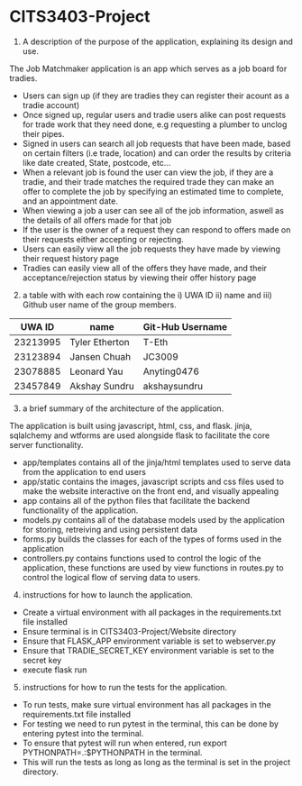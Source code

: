 # CITS3403-Project

1. A description of the purpose of the application, explaining its design and use.

The Job Matchmaker application is an app which serves as a job board for tradies. 
  - Users can sign up (if they are tradies they can register their acount as a tradie account)
  - Once signed up, regular users and tradie users alike can post requests for trade work that they need done, e.g requesting a plumber to unclog their pipes.
  - Signed in users can search all job requests that have been made, based on certain filters (i.e trade, location) and can order the results by criteria like date created, State, postcode, etc...
  - When a relevant job is found the user can view the job, if they are a tradie, and their trade matches the required trade they can make an offer to complete the job by specifying an estimated time to complete, and an appointment date.
  - When viewing a job a user can see all of the job information, aswell as the details of all offers made for that job
  - If the user is the owner of a request they can respond to offers made on their requests either accepting or rejecting.
  - Users can easily view all the job requests they have made by viewing their request history page
  - Tradies can easily view all of the offers they have made, and their acceptance/rejection status by viewing their offer history page

2. a table with with each row containing the i) UWA ID ii) name and iii) Github user name of the group members.

| UWA ID       | name              | Git-Hub Username |
|--------------|-------------------|------------------|
| 23213995     | Tyler Etherton    | T-Eth            |
| 23123894     | Jansen Chuah      | JC3009           |
| 23078885     | Leonard Yau       | Anyting0476      |
| 23457849     | Akshay Sundru     | akshaysundru     |




3. a brief summary of the architecture of the application.

The application is built using javascript, html, css, and flask. jinja, sqlalchemy and wtforms are used alongside flask to facilitate the core server functionality.
  - app/templates contains all of the jinja/html templates used to serve data from the application to end users
  - app/static contains the images, javascript scripts and css files used to make the website interactive on the front end, and visually appealing
  - app contains all of the python files that facilitate the backend functionality of the application.
  - models.py contains all of the database models used by the application for storing, retreiving and using persistent data
  - forms.py builds the classes for each of the types of forms used in the application
  - controllers.py contains functions used to control the logic of the application, these functions are used by view functions in routes.py to control the logical flow of serving data to users.


4. instructions for how to launch the application.
  - Create a virtual environment with all packages in the requirements.txt file installed
  - Ensure terminal is in CITS3403-Project/Website directory
  - Ensure that FLASK_APP environment variable is set to webserver.py
  - Ensure that TRADIE_SECRET_KEY environment variable is set to the secret key
  - execute flask run
  
5. instructions for how to run the tests for the application.
  - To run tests, make sure virtual environment has all packages in the requirements.txt file installed
  - For testing we need to run pytest in the terminal, this can be done by entering pytest into the terminal.
  - To ensure that pytest will run when entered, run export PYTHONPATH=.:$PYTHONPATH in the terminal.
  - This will run the tests as long as long as the terminal is set in the project directory.
